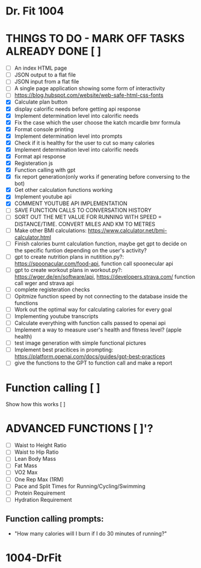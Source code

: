 # Dr. Fit 1004



# THINGS TO DO - MARK OFF TASKS ALREADY DONE [ ]

- [ ] An index HTML page
- [ ] JSON output to a flat file
- [ ] JSON input from a flat file
- [ ] A single page application showing some form of interactivity
- [ ] https://blog.hubspot.com/website/web-safe-html-css-fonts
- [X] Calculate plan button
- [X] display calorific needs before getting api response
- [X] Implement determination level into calorific needs
- [X] Fix the case which the user choose the katch mcardle bmr formula
- [X] Format console printing
- [X] Implement determination level into prompts
- [X] Check if it is healthy for the user to cut so many calories
- [X] Implement determination level into calorific needs
- [X] Format api response
- [X] Registeration js
- [X] Function calling with gpt
- [X] fix report generation(only works if generating before conversing to the bot)
- [X] Get other calculation functions working
- [X] Implement youtube api
- [X] COMMENT YOUTUBE API IMPLEMENTATION
- [ ] SAVE FUNCTION CALLS TO CONVERSATION HISTORY
- [ ] SORT OUT THE MET VALUE FOR RUNNING WITH SPEED = DISTANCE/TIME. CONVERT MILES AND KM TO METRES
- [ ] Make other BMI calculations: https://www.calculator.net/bmi-calculator.html
- [ ] Finish calories burnt calculation function, maybe get gpt to decide on the specific funtion depending on the user's activity?
- [ ] gpt to create nutrition plans in nutitition.py?: https://spoonacular.com/food-api, function call spoonecular api
- [ ] gpt to create workout plans in workout.py?: https://wger.de/en/software/api, https://developers.strava.com/ function call wger and strava api
- [ ] complete registeration checks
- [ ] Opitmize function speed by not connecting to the database inside the functions
- [ ] Work out the optimal way for calculating calories for every goal
- [ ] Implementing youtube transcripts
- [ ] Calculate everything with function calls passed to openai api
- [ ] Implement a way to measure user's health and fitness level? (apple health)
- [ ] test image generation with simple functional pictures
- [ ] Implement best pracitices in prompting: https://platform.openai.com/docs/guides/gpt-best-practices
- [ ] give the functions to the GPT to function call and make a report

# Function calling [ ]

Show how this works [ ]

# ADVANCED FUNCTIONS  [ ]'?

- [ ] Waist to Height Ratio
- [ ] Waist to Hip Ratio
- [ ] Lean Body Mass
- [ ] Fat Mass
- [ ] VO2 Max
- [ ] One Rep Max (1RM)
- [ ] Pace and Split Times for Running/Cycling/Swimming
- [ ] Protein Requirement
- [ ] Hydration Requirement

## Function calling prompts:

- "How many calories will I burn if I do 30 minutes of running?"
# 1004-DrFit
